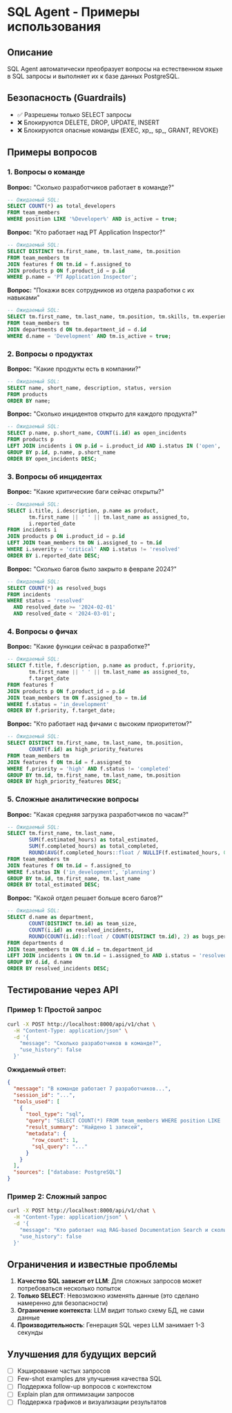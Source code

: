 # SQL Agent - Примеры использования

## Описание
SQL Agent автоматически преобразует вопросы на естественном языке в SQL запросы и выполняет их к базе данных PostgreSQL.

## Безопасность (Guardrails)
- ✅ Разрешены только SELECT запросы
- ❌ Блокируются DELETE, DROP, UPDATE, INSERT
- ❌ Блокируются опасные команды (EXEC, xp_, sp_, GRANT, REVOKE)

## Примеры вопросов

### 1. Вопросы о команде

**Вопрос:** "Сколько разработчиков работает в команде?"
```sql
-- Ожидаемый SQL:
SELECT COUNT(*) as total_developers
FROM team_members
WHERE position LIKE '%Developer%' AND is_active = true;
```

**Вопрос:** "Кто работает над PT Application Inspector?"
```sql
-- Ожидаемый SQL:
SELECT DISTINCT tm.first_name, tm.last_name, tm.position
FROM team_members tm
JOIN features f ON tm.id = f.assigned_to
JOIN products p ON f.product_id = p.id
WHERE p.name = 'PT Application Inspector';
```

**Вопрос:** "Покажи всех сотрудников из отдела разработки с их навыками"
```sql
-- Ожидаемый SQL:
SELECT tm.first_name, tm.last_name, tm.position, tm.skills, tm.experience_years
FROM team_members tm
JOIN departments d ON tm.department_id = d.id
WHERE d.name = 'Development' AND tm.is_active = true;
```

### 2. Вопросы о продуктах

**Вопрос:** "Какие продукты есть в компании?"
```sql
-- Ожидаемый SQL:
SELECT name, short_name, description, status, version
FROM products
ORDER BY name;
```

**Вопрос:** "Сколько инцидентов открыто для каждого продукта?"
```sql
-- Ожидаемый SQL:
SELECT p.name, p.short_name, COUNT(i.id) as open_incidents
FROM products p
LEFT JOIN incidents i ON p.id = i.product_id AND i.status IN ('open', 'in_progress')
GROUP BY p.id, p.name, p.short_name
ORDER BY open_incidents DESC;
```

### 3. Вопросы об инцидентах

**Вопрос:** "Какие критические баги сейчас открыты?"
```sql
-- Ожидаемый SQL:
SELECT i.title, i.description, p.name as product,
       tm.first_name || ' ' || tm.last_name as assigned_to,
       i.reported_date
FROM incidents i
JOIN products p ON i.product_id = p.id
LEFT JOIN team_members tm ON i.assigned_to = tm.id
WHERE i.severity = 'critical' AND i.status != 'resolved'
ORDER BY i.reported_date DESC;
```

**Вопрос:** "Сколько багов было закрыто в феврале 2024?"
```sql
-- Ожидаемый SQL:
SELECT COUNT(*) as resolved_bugs
FROM incidents
WHERE status = 'resolved'
  AND resolved_date >= '2024-02-01'
  AND resolved_date < '2024-03-01';
```

### 4. Вопросы о фичах

**Вопрос:** "Какие функции сейчас в разработке?"
```sql
-- Ожидаемый SQL:
SELECT f.title, f.description, p.name as product, f.priority,
       tm.first_name || ' ' || tm.last_name as assigned_to,
       f.target_date
FROM features f
JOIN products p ON f.product_id = p.id
JOIN team_members tm ON f.assigned_to = tm.id
WHERE f.status = 'in_development'
ORDER BY f.priority, f.target_date;
```

**Вопрос:** "Кто работает над фичами с высоким приоритетом?"
```sql
-- Ожидаемый SQL:
SELECT DISTINCT tm.first_name, tm.last_name, tm.position,
       COUNT(f.id) as high_priority_features
FROM team_members tm
JOIN features f ON tm.id = f.assigned_to
WHERE f.priority = 'high' AND f.status != 'completed'
GROUP BY tm.id, tm.first_name, tm.last_name, tm.position
ORDER BY high_priority_features DESC;
```

### 5. Сложные аналитические вопросы

**Вопрос:** "Какая средняя загрузка разработчиков по часам?"
```sql
-- Ожидаемый SQL:
SELECT tm.first_name, tm.last_name,
       SUM(f.estimated_hours) as total_estimated,
       SUM(f.completed_hours) as total_completed,
       ROUND(AVG(f.completed_hours::float / NULLIF(f.estimated_hours, 0) * 100), 2) as avg_progress_pct
FROM team_members tm
JOIN features f ON tm.id = f.assigned_to
WHERE f.status IN ('in_development', 'planning')
GROUP BY tm.id, tm.first_name, tm.last_name
ORDER BY total_estimated DESC;
```

**Вопрос:** "Какой отдел решает больше всего багов?"
```sql
-- Ожидаемый SQL:
SELECT d.name as department,
       COUNT(DISTINCT tm.id) as team_size,
       COUNT(i.id) as resolved_incidents,
       ROUND(COUNT(i.id)::float / COUNT(DISTINCT tm.id), 2) as bugs_per_person
FROM departments d
JOIN team_members tm ON d.id = tm.department_id
LEFT JOIN incidents i ON tm.id = i.assigned_to AND i.status = 'resolved'
GROUP BY d.id, d.name
ORDER BY resolved_incidents DESC;
```

## Тестирование через API

### Пример 1: Простой запрос
```bash
curl -X POST http://localhost:8000/api/v1/chat \
  -H "Content-Type: application/json" \
  -d '{
    "message": "Сколько разработчиков в команде?",
    "use_history": false
  }'
```

**Ожидаемый ответ:**
```json
{
  "message": "В команде работает 7 разработчиков...",
  "session_id": "...",
  "tools_used": [
    {
      "tool_type": "sql",
      "query": "SELECT COUNT(*) FROM team_members WHERE position LIKE '%Developer%'",
      "result_summary": "Найдено 1 записей",
      "metadata": {
        "row_count": 1,
        "sql_query": "..."
      }
    }
  ],
  "sources": ["database: PostgreSQL"]
}
```

### Пример 2: Сложный запрос
```bash
curl -X POST http://localhost:8000/api/v1/chat \
  -H "Content-Type: application/json" \
  -d '{
    "message": "Кто работает над RAG-based Documentation Search и сколько часов уже потрачено?",
    "use_history": false
  }'
```

## Ограничения и известные проблемы

1. **Качество SQL зависит от LLM**: Для сложных запросов может потребоваться несколько попыток
2. **Только SELECT**: Невозможно изменять данные (это сделано намеренно для безопасности)
3. **Ограничение контекста**: LLM видит только схему БД, не сами данные
4. **Производительность**: Генерация SQL через LLM занимает 1-3 секунды

## Улучшения для будущих версий

- [ ] Кэширование частых запросов
- [ ] Few-shot examples для улучшения качества SQL
- [ ] Поддержка follow-up вопросов с контекстом
- [ ] Explain plan для оптимизации запросов
- [ ] Поддержка графиков и визуализации результатов
